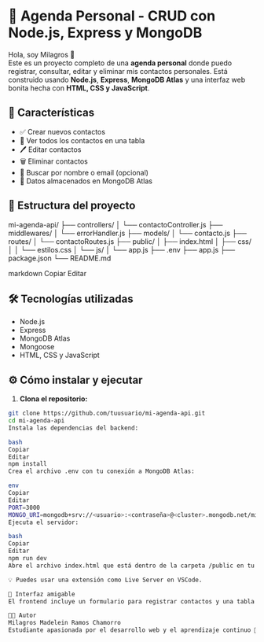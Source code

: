 # 📒 Agenda Personal - CRUD con Node.js, Express y MongoDB

Hola, soy Milagros 👋  
Este es un proyecto completo de una **agenda personal** donde puedo registrar, consultar, editar y eliminar mis contactos personales. Está construido usando **Node.js**, **Express**, **MongoDB Atlas** y una interfaz web bonita hecha con **HTML, CSS y JavaScript**.

## 🌟 Características

- ✅ Crear nuevos contactos
- 📄 Ver todos los contactos en una tabla
- 🖊️ Editar contactos
- 🗑️ Eliminar contactos
- 🔎 Buscar por nombre o email (opcional)
- 🧠 Datos almacenados en MongoDB Atlas

## 🧱 Estructura del proyecto

mi-agenda-api/
├── controllers/
│ └── contactoController.js
├── middlewares/
│ └── errorHandler.js
├── models/
│ └── contacto.js
├── routes/
│ └── contactoRoutes.js
├── public/
│ ├── index.html
│ ├── css/
│ │ └── estilos.css
│ └── js/
│ └── app.js
├── .env
├── app.js
├── package.json
└── README.md

markdown
Copiar
Editar

## 🛠️ Tecnologías utilizadas

- Node.js
- Express
- MongoDB Atlas
- Mongoose
- HTML, CSS y JavaScript

## ⚙️ Cómo instalar y ejecutar

1. **Clona el repositorio:**

```bash
git clone https://github.com/tuusuario/mi-agenda-api.git
cd mi-agenda-api
Instala las dependencias del backend:

bash
Copiar
Editar
npm install
Crea el archivo .env con tu conexión a MongoDB Atlas:

env
Copiar
Editar
PORT=3000
MONGO_URI=mongodb+srv://<usuario>:<contraseña>@<cluster>.mongodb.net/miagenda
Ejecuta el servidor:

bash
Copiar
Editar
npm run dev
Abre el archivo index.html que está dentro de la carpeta /public en tu navegador.

💡 Puedes usar una extensión como Live Server en VSCode.

🎨 Interfaz amigable
El frontend incluye un formulario para registrar contactos y una tabla que muestra todos los contactos con botones para editar y eliminar. Todo se conecta automáticamente con la API usando JavaScript.

🧑‍💻 Autor
Milagros Madelein Ramos Chamorro
Estudiante apasionada por el desarrollo web y el aprendizaje continuo 🌱

